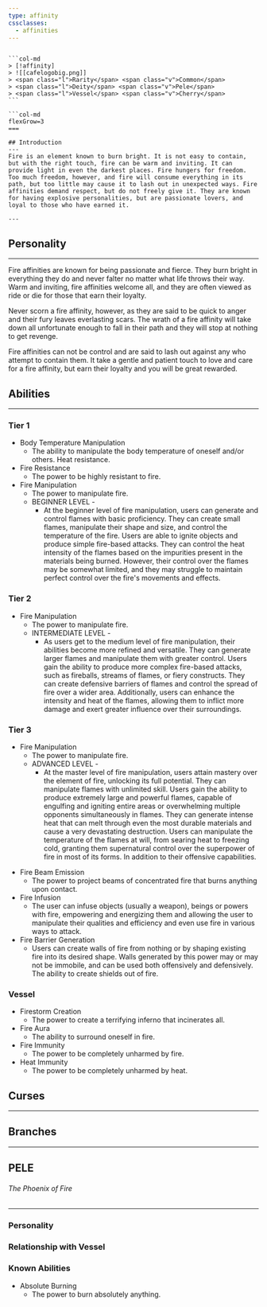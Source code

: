 ```yaml
---
type: affinity
cssclasses:
  - affinities
---
```



````col

```col-md
> [!affinity]
> ![[cafelogobig.png]]
> <span class="l">Rarity</span> <span class="v">Common</span>
> <span class="l">Deity</span> <span class="v">Pele</span>
> <span class="l">Vessel</span> <span class="v">Cherry</span>
```

```col-md
flexGrow=3
===

## Introduction
---
Fire is an element known to burn bright. It is not easy to contain, but with the right touch, fire can be warm and inviting. It can provide light in even the darkest places. Fire hungers for freedom. Too much freedom, however, and fire will consume everything in its path, but too little may cause it to lash out in unexpected ways. Fire affinities demand respect, but do not freely give it. They are known for having explosive personalities, but are passionate lovers, and loyal to those who have earned it.

---
````

## Personality
---
Fire affinities are known for being passionate and fierce. They burn bright in everything they do and never falter no matter what life throws their way. Warm and inviting, fire affinities welcome all, and they are often viewed as ride or die for those that earn their loyalty. 

Never scorn a fire affinity, however, as they are said to be quick to anger and their fury leaves everlasting scars. The wrath of a fire affinity will take down all unfortunate enough to fall in their path and they will stop at nothing to get revenge. 

Fire affinities can not be control and are said to lash out against any who attempt to contain them. It take a gentle and patient touch to love and care for a fire affinity, but earn their loyalty and you will be great rewarded.

## Abilities 
---

### Tier 1

-  Body Temperature Manipulation
	-  The ability to manipulate the body temperature of oneself and/or others. Heat resistance.
-  Fire Resistance
	-  The power to be highly resistant to fire.
-  Fire Manipulation
	-  The power to manipulate fire.
	* BEGINNER LEVEL - 
		* At the beginner level of fire manipulation, users can generate and control flames with basic proficiency. They can create small flames, manipulate their shape and size, and control the temperature of the fire. Users are able to ignite objects and produce simple fire-based attacks. They can control the heat intensity of the flames based on the impurities present in the materials being burned. However, their control over the flames may be somewhat limited, and they may struggle to maintain perfect control over the fire's movements and effects.

### Tier 2
-  Fire Manipulation
	- The power to manipulate fire.
	* INTERMEDIATE LEVEL - 
		* As users get to the medium level of fire manipulation, their abilities become more refined and versatile. They can generate larger flames and manipulate them with greater control. Users gain the ability to produce more complex fire-based attacks, such as fireballs, streams of flames, or fiery constructs. They can create defensive barriers of flames and control the spread of fire over a wider area. Additionally, users can enhance the intensity and heat of the flames, allowing them to inflict more damage and exert greater influence over their surroundings.

### Tier 3
-  Fire Manipulation
	- The power to manipulate fire.
	* ADVANCED LEVEL - 
		* At the master level of fire manipulation, users attain mastery over the element of fire, unlocking its full potential. They can manipulate flames with unlimited skill. Users gain the ability to produce extremely large and powerful flames, capable of engulfing and igniting entire areas or overwhelming multiple opponents simultaneously in flames. They can generate intense heat that can melt through even the most durable materials and cause a very devastating destruction. Users can manipulate the temperature of the flames at will, from searing heat to freezing cold, granting them supernatural control over the superpower of fire in most of its forms. In addition to their offensive capabilities. 
*  Fire Beam Emission
	* The power to project beams of concentrated fire that burns anything upon contact. 
*  Fire Infusion
	* The user can infuse objects (usually a weapon), beings or powers with fire, empowering and energizing them and allowing the user to manipulate their qualities and efficiency and even use fire in various ways to attack. 
*  Fire Barrier Generation
	*  Users can create walls of fire from nothing or by shaping existing fire into its desired shape. Walls generated by this power may or may not be immobile, and can be used both offensively and defensively. The ability to create shields out of fire. 

### Vessel
- Firestorm Creation
	- The power to create a terrifying inferno that incinerates all.
-  Fire Aura
	- The ability to surround oneself in fire.
-  Fire Immunity
	-  The power to be completely unharmed by fire. 
- Heat Immunity
	- The power to be completely unharmed by heat.

## Curses
---

## Branches
---


## PELE
######  The Phoenix of Fire
----
### Personality


### Relationship with Vessel


### Known Abilities
- Absolute Burning
	-  The power to burn absolutely anything. 

